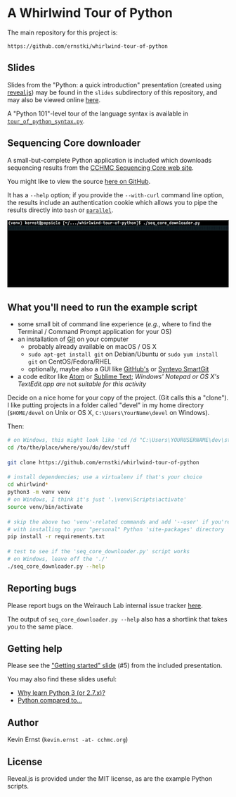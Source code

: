 # A Whirlwind Tour of Python

The main repository for this project is:

    https://github.com/ernstki/whirlwind-tour-of-python

## Slides

Slides from the "Python: a quick introduction" presentation (created using
[reveal.js][revealjs]) may be found in the `slides` subdirectory of this
repository, and may also be viewed online [here][slides].

A "Python 101"-level tour of the language syntax is available in
[`tour_of_python_syntax.py`][tour].

## Sequencing Core downloader

A small-but-complete Python application is included which downloads
sequencing results from the [CCHMC Sequencing Core web site][seqcore].

You might like to view the source [here on GitHub][seqsrc].

It has a `--help` option; if you provide the `--with-curl` command line
option, the results include an authentication cookie which allows you to pipe
the results directly into `bash` or [`parallel`][gnupar].

![Sample invocation of `seq_core_downloader.py`](slides/img/core_seq_downloader.gif)

## What you'll need to run the example script

* some small bit of command line experience (_e.g._, where to find the
  Terminal / Command Prompt application for your OS)
* an installation of [Git][] on your computer
  * probably already available on macOS / OS X
  * `sudo apt-get install git` on Debian/Ubuntu or `sudo yum install git` on
    CentOS/Fedora/RHEL
  * optionally, maybe also a GUI like [GitHub's][ghgui] or
    [Syntevo SmartGit][smartgit]
* a code editor like [Atom][] or [Sublime Text][st]; _Windows' Notepad or OS
  X's TextEdit.app are_ not _suitable for this activity_

Decide on a nice home for your copy of the project. (Git calls this
a "clone"). I like putting projects in a folder called "devel" in my home
directory (`$HOME/devel` on Unix or OS X, `C:\Users\YourName\devel` on
Windows).

Then:

```bash
# on Windows, this might look like 'cd /d "C:\Users\YOURUSERNAME\dev\stuff"
cd /to/the/place/where/you/do/dev/stuff

git clone https://github.com/ernstki/whirlwind-tour-of-python

# install dependencies; use a virtualenv if that's your choice
cd whirlwind*
python3 -m venv venv
# on Windows, I think it's just '.\venv\Scripts\activate'
source venv/bin/activate

# skip the above two 'venv'-related commands and add '--user' if you're OK
# with installing to your "personal" Python 'site-packages' directory
pip install -r requirements.txt

# test to see if the 'seq_core_downloader.py' script works
# on Windows, leave off the './'
./seq_core_downloader.py --help
```

## Reporting bugs

Please report bugs on the Weirauch Lab internal issue tracker [here][bugs].

The output of `seq_core_downloader.py --help` also has a shortlink that takes
you to the same place.

## Getting help

Please see the ["Getting started" slide][pystart] (#5) from the included
presentation.

You may also find these slides useful:

* [Why learn Python 3 (or 2.7.x)?][py2or3]
* [Python compared to...][pyvs]

## Author

Kevin Ernst (`kevin.ernst -at- cchmc.org`)

## License

Reveal.js is provided under the MIT license, as are the example Python
scripts.

[atom]: https://atom.io/
[bugs]: https://tfwebdev.research.cchmc.org/gitlab/ern6xv/whirlwind-tour-of-python/issues
[ghgui]: https://desktop.github.com/
[git]: https://git-scm.com/downloads
[gnupar]: https://www.gnu.org/software/parallel/
[revealjs]: https://github.com/hakimel/reveal.js/
[py2or3]: https://ernstki.github.io/whirlwind-tour-of-python/slides/index.html#/3/2
[pystart]: https://ernstki.github.io/whirlwind-tour-of-python/slides/index.html#/5
[pyvs]: https://ernstki.github.io/whirlwind-tour-of-python/slides/index.html#/4
[seqcore]: https://dna.cchmc.org/www/main.php
[seqsrc]: ./seq_core_downloader.py
[slides]: https://ernstki.github.io/whirlwind-tour-of-python/
[smartgit]: https://www.syntevo.com/smartgit/
[st]: https://www.sublimetext.com/
[submodule]: https://git-scm.com/book/en/v2/Git-Tools-Submodules
[tour]: ./tour_of_python_syntax.py
[venv]: https://docs.python.org/3.5/library/venv.html
